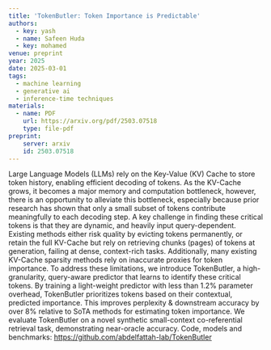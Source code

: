 ```yaml
---
title: 'TokenButler: Token Importance is Predictable'
authors:
  - key: yash
  - name: Safeen Huda
  - key: mohamed
venue: preprint
year: 2025
date: 2025-03-01
tags:
  - machine learning
  - generative ai
  - inference-time techniques
materials:
  - name: PDF
    url: https://arxiv.org/pdf/2503.07518
    type: file-pdf
preprint:
    server: arxiv
    id: 2503.07518
---
```

Large Language Models (LLMs) rely on the Key-Value (KV) Cache to store token history, enabling efficient decoding of tokens. As the KV-Cache grows, it becomes a major memory and computation bottleneck, however, there is an opportunity to alleviate this bottleneck, especially because prior research has shown that only a small subset of tokens contribute meaningfully to each decoding step. A key challenge in finding these critical tokens is that they are dynamic, and heavily input query-dependent. Existing methods either risk quality by evicting tokens permanently, or retain the full KV-Cache but rely on retrieving chunks (pages) of tokens at generation, failing at dense, context-rich tasks. Additionally, many existing KV-Cache sparsity methods rely on inaccurate proxies for token importance. To address these limitations, we introduce TokenButler, a high-granularity, query-aware predictor that learns to identify these critical tokens. By training a light-weight predictor with less than 1.2% parameter overhead, TokenButler prioritizes tokens based on their contextual, predicted importance. This improves perplexity & downstream accuracy by over 8% relative to SoTA methods for estimating token importance. We evaluate TokenButler on a novel synthetic small-context co-referential retrieval task, demonstrating near-oracle accuracy. Code, models and benchmarks: https://github.com/abdelfattah-lab/TokenButler
